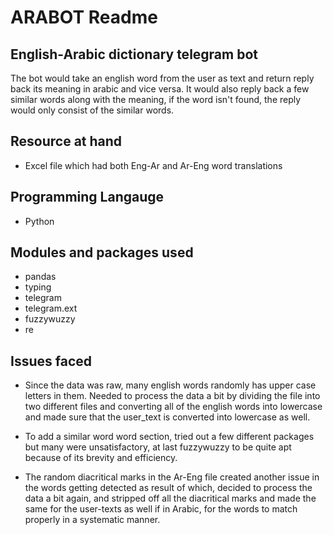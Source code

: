 # ARABOT Readme

## English-Arabic dictionary telegram bot
The bot would take an english word from the user as text and return reply back its meaning in arabic
and vice versa. It would also reply back a few similar words along with the meaning, if the word isn't found, the reply would only consist of the similar words.

## Resource at hand
- Excel file which had both Eng-Ar and Ar-Eng word translations

## Programming Langauge
- Python

## Modules and packages used
- pandas
- typing
- telegram
- telegram.ext
- fuzzywuzzy
- re

## Issues faced
- Since the data was raw, many english words randomly has upper case letters in them. Needed to process the data a bit by dividing the file into two different files and converting all of the english words into lowercase and made sure that the user_text is converted into lowercase as well.

- To add a similar word word section, tried out a few different packages but many were unsatisfactory, at last fuzzywuzzy to be quite apt because of its brevity and efficiency.

- The random diacritical marks in the Ar-Eng file created another issue in the words getting detected as result of which, decided to process the data a bit again, and stripped off all the diacritical marks and made the same for the user-texts as well if in Arabic, for the words to match properly in a systematic manner.